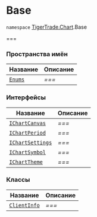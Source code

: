 
# Base

`namespace` [TigerTrade.Chart](../TigerTrade.Chart.md).Base

===


### Пространства имён
| Название | Описание |
| --- | --- |
| [`Enums`](./Base/Enums.md) | *===* |

### Интерфейсы
| Название | Описание |
| --- | --- |
| [`IChartCanvas`](./Base/IChartCanvas.cs.md) | *===* |
| [`IChartPeriod`](./Base/IChartPeriod.cs.md) | *===* |
| [`IChartSettings`](./Base/IChartSettings.cs.md) | *===* |
| [`IChartSymbol`](./Base/IChartSymbol.cs.md) | *===* |
| [`IChartTheme`](./Base/IChartTheme.cs.md) | *===* |

### Классы
| Название | Описание |
| --- | --- |
| [`ClientInfo`](./Base/ClientInfo.cs.md) | *===* |
